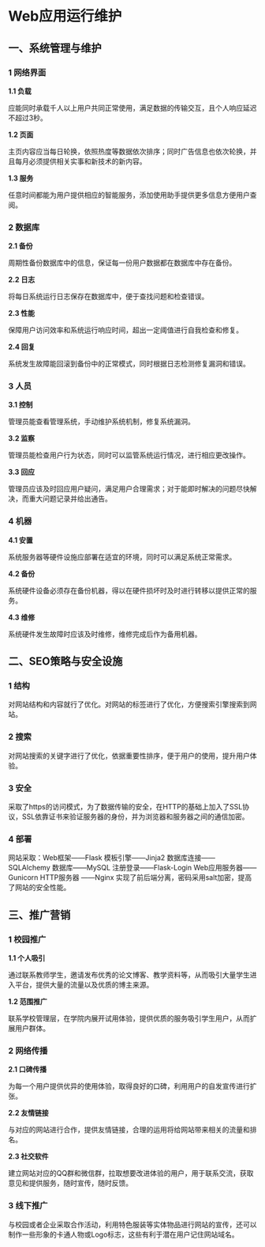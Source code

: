# Web应用运行维护
## 一、系统管理与维护
### 1  网络界面
**1.1  负载**

应能同时承载千人以上用户共同正常使用，满足数据的传输交互，且个人响应延迟不超过3秒。

**1.2  页面**

主页内容应当每日轮换，依照热度等数据依次排序；同时广告信息也依次轮换，并且每月必须提供相关实事和新技术的新内容。

**1.3  服务**

任意时间都能为用户提供相应的智能服务，添加使用助手提供更多信息方便用户查阅。


### 2  数据库
**2.1  备份**

周期性备份数据库中的信息，保证每一份用户数据都在数据库中存在备份。

**2.2  日志**

将每日系统运行日志保存在数据库中，便于查找问题和检查错误。

**2.3  性能**

保障用户访问效率和系统运行响应时间，超出一定阈值进行自我检查和修复。

**2.4  回复**

系统发生故障能回滚到备份中的正常模式，同时根据日志检测修复漏洞和错误。

### 3  人员
**3.1  控制**

管理员能查看管理系统，手动维护系统机制，修复系统漏洞。

**3.2  监察**

管理员能检查用户行为状态，同时可以监管系统运行情况，进行相应更改操作。

**3.3  回应**

管理员应该及时回应用户疑问，满足用户合理需求；对于能即时解决的问题尽快解决，而重大问题记录并给出通告。

### 4  机器
**4.1  安置**

系统服务器等硬件设施应部署在适宜的环境，同时可以满足系统正常需求。

**4.2  备份**

系统硬件设备必须存在备份机器，得以在硬件损坏时及时进行转移以提供正常的服务。

**4.3  维修**

系统硬件发生故障时应该及时维修，维修完成后作为备用机器。


## 二、SEO策略与安全设施
### 1  结构

对网站结构和内容就行了优化。对网站的标签进行了优化，方便搜索引擎搜索到网站。

### 2  搜索

对网站搜索的关键字进行了优化，依据重要性排序，便于用户的使用，提升用户体验。

### 3  安全

采取了https的访问模式，为了数据传输的安全，在HTTP的基础上加入了SSL协议，SSL依靠证书来验证服务器的身份，并为浏览器和服务器之间的通信加密。

### 4  部署

网站采取：Web框架——Flask 模板引擎——Jinja2 数据库连接——SQLAlchemy 数据库——MySQL 注册登录——Flask-Login Web应用服务器——Gunicorn HTTP服务器 ——Nginx 实现了前后端分离，密码采用salt加密，提高了网站的安全性能。

## 三、推广营销

### 1  校园推广

**1.1  个人吸引**

通过联系教师学生，邀请发布优秀的论文博客、教学资料等，从而吸引大量学生进入平台，提供大量的流量以及优质的博主来源。

**1.2  范围推广**

联系学校管理层，在学院内展开试用体验，提供优质的服务吸引学生用户，从而扩展用户群体。

### 2  网络传播

**2.1  口碑传播**

为每一个用户提供优异的使用体验，取得良好的口碑，利用用户的自发宣传进行扩张。

**2.2  友情链接**

与对应的网站进行合作，提供友情链接，合理的运用将给网站带来相关的流量和排名。

**2.3  社交软件**

建立网站对应的QQ群和微信群，拉取想要改进体验的用户，用于联系交流，获取意见和提供服务，随时宣传，随时反馈。

### 3  线下推广
与校园或者企业采取合作活动，利用特色服装等实体物品进行网站的宣传，还可以制作一些形象的卡通人物或Logo标志，这些有利于潜在用户记住网站域名。
